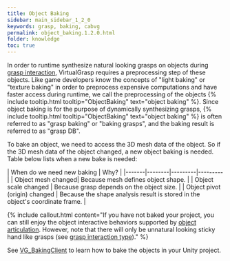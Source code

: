 ```yaml
---
title: Object Baking
sidebar: main_sidebar_1_2_0
keywords: grasp, baking, cabvg
permalink: object_baking.1.2.0.html
folder: knowledge
toc: true
---
```


In order to runtime synthesize natural looking grasps on objects during [grasp interaction](grasp_interaction.1.2.0.html), 
VirtualGrasp requires a preprocessing step of these objects. 
Like game developers know the concepts of "light baking" or "texture baking" in order to preprocess expensive computations and have faster access during runtime, we call the preprocessing of the objects {% include tooltip.html tooltip="ObjectBaking" text="object baking" %}. Since object baking is for the purpose of dynamically synthesizing grasps, {% include tooltip.html tooltip="ObjectBaking" text="object baking" %} is often referred to as "grasp baking" or "baking grasps", and the baking result is referred to as "grasp DB". 

To bake an object, we need to access the 3D mesh data of the object. 
So if the 3D mesh data of the object changed, a new object baking is needed. 
Table below lists when a new bake is needed:

| When do we need new baking | Why? |
|-------|--------|---------|---------|
| Object mesh changed|  Because mesh defines object shape. | 
| Object scale changed |  Because grasp depends on the object size. | 
| Object pivot (origin) changed |  Because the shape analysis result is stored in the object's coordinate frame. | 

{% include callout.html content="If you have not baked your project, you can still enjoy 
the object interactive behaviors supported by [object articulation](object_articulation.1.2.0.html). 
However, note that there will only be unnatural looking sticky hand like grasps
 (see [grasp interaction type](grasp_interaction.1.2.0.html#grasp-interaction-type))." %}

See [VG_BakingClient](unity_component_vgbakingclient.1.2.0.html) to learn how to bake the objects in your Unity project.
